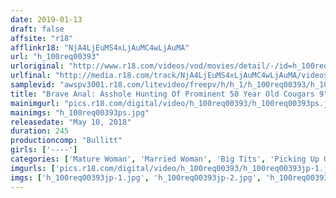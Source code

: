 ```yaml
---
date: 2019-01-13
draft: false
affsite: "r18"
afflinkr18: "NjA4LjEuMS4xLjAuMC4wLjAuMA"
url: "h_100req00393"
urloriginal: "http://www.r18.com/videos/vod/movies/detail/-/id=h_100req00393"
urlfinal: "http://media.r18.com/track/NjA4LjEuMS4xLjAuMC4wLjAuMA/videos/vod/movies/detail/-/id=h_100req00393"
samplevid: "awspv3001.r18.com/litevideo/freepv/h/h_1/h_100req00393/h_100req00393_dmb_w.mp4"
title: "Brave Anal: Asshole Hunting Of Prominent 50 Year Old Cougars 9"
mainimgurl: "pics.r18.com/digital/video/h_100req00393/h_100req00393ps.jpg"
mainimgs: "h_100req00393ps.jpg"
releasedate: "May 10, 2018"
duration: 245
productioncomp: "Bullitt"
girls: ['----']
categories: ['Mature Woman', 'Married Woman', 'Big Tits', 'Picking Up Girls', 'Amateur', 'Creampie', 'Anal Sex', 'Over 4 Hours', 'Hi-Def']
imgurls: ['pics.r18.com/digital/video/h_100req00393/h_100req00393jp-1.jpg', 'pics.r18.com/digital/video/h_100req00393/h_100req00393jp-2.jpg', 'pics.r18.com/digital/video/h_100req00393/h_100req00393jp-3.jpg', 'pics.r18.com/digital/video/h_100req00393/h_100req00393jp-4.jpg', 'pics.r18.com/digital/video/h_100req00393/h_100req00393jp-5.jpg', 'pics.r18.com/digital/video/h_100req00393/h_100req00393jp-6.jpg', 'pics.r18.com/digital/video/h_100req00393/h_100req00393jp-7.jpg', 'pics.r18.com/digital/video/h_100req00393/h_100req00393jp-8.jpg', 'pics.r18.com/digital/video/h_100req00393/h_100req00393jp-9.jpg', 'pics.r18.com/digital/video/h_100req00393/h_100req00393jp-10.jpg', 'pics.r18.com/digital/video/h_100req00393/h_100req00393jp-11.jpg', 'pics.r18.com/digital/video/h_100req00393/h_100req00393jp-12.jpg', 'pics.r18.com/digital/video/h_100req00393/h_100req00393jp-13.jpg', 'pics.r18.com/digital/video/h_100req00393/h_100req00393jp-14.jpg', 'pics.r18.com/digital/video/h_100req00393/h_100req00393jp-15.jpg', 'pics.r18.com/digital/video/h_100req00393/h_100req00393jp-16.jpg', 'pics.r18.com/digital/video/h_100req00393/h_100req00393jp-17.jpg', 'pics.r18.com/digital/video/h_100req00393/h_100req00393jp-18.jpg', 'pics.r18.com/digital/video/h_100req00393/h_100req00393jp-19.jpg', 'pics.r18.com/digital/video/h_100req00393/h_100req00393jp-20.jpg']
imgs: ['h_100req00393jp-1.jpg', 'h_100req00393jp-2.jpg', 'h_100req00393jp-3.jpg', 'h_100req00393jp-4.jpg', 'h_100req00393jp-5.jpg', 'h_100req00393jp-6.jpg', 'h_100req00393jp-7.jpg', 'h_100req00393jp-8.jpg', 'h_100req00393jp-9.jpg', 'h_100req00393jp-10.jpg', 'h_100req00393jp-11.jpg', 'h_100req00393jp-12.jpg', 'h_100req00393jp-13.jpg', 'h_100req00393jp-14.jpg', 'h_100req00393jp-15.jpg', 'h_100req00393jp-16.jpg', 'h_100req00393jp-17.jpg', 'h_100req00393jp-18.jpg', 'h_100req00393jp-19.jpg', 'h_100req00393jp-20.jpg']
---
```

